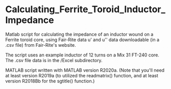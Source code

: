# Calculating_Ferrite_Toroid_Inductor_Impedance
Matlab script for calculating the impedance of an inductor wound on a Ferrite toroid core, using 
Fair-Rite data u' and u'' data downloadable (in a .csv file) from Fair-Rite's website.

The script uses an example inductor of 12 turns on a Mix 31 FT-240 core.  The .csv file data
is in the /Excel subdirectory.

MATLAB script written with MATLAB version R2020a.  (Note that you'll need at least version R2019a (to utilized the readmatrix() function, and at least version R2018Bb for the sgtitle() function.)

